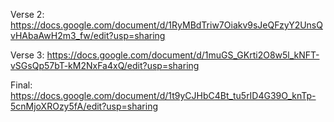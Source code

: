 Verse 2: https://docs.google.com/document/d/1RyMBdTriw7Oiakv9sJeQFzyY2UnsQvHAbaAwH2m3_fw/edit?usp=sharing

Verse 3: https://docs.google.com/document/d/1muGS_GKrti2O8w5l_kNFT-vSGsQp57bT-kM2NxFa4xQ/edit?usp=sharing

Final: https://docs.google.com/document/d/1t9yCJHbC4Bt_tu5rID4G39O_knTp-5cnMjoXROzy5fA/edit?usp=sharing
